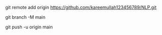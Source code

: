 git remote add origin https://github.com/kareemullah123456789/NLP.git



git branch -M main



git push -u origin main
